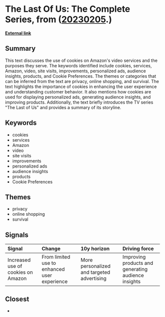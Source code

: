 # __The Last Of Us: The Complete Series__, from ([20230205](https://kghosh.substack.com/p/20230205).)

__[External link](https://www.primevideo.com/detail/0L5ZN6K00UDCP3WWYFPGZM88T5/)__



## Summary

This text discusses the use of cookies on Amazon's video services and the purposes they serve. The keywords identified include cookies, services, Amazon, video, site visits, improvements, personalized ads, audience insights, products, and Cookie Preferences. The themes or categories that can be inferred from the text are privacy, online shopping, and survival. The text highlights the importance of cookies in enhancing the user experience and understanding customer behavior. It also mentions how cookies are used for displaying personalized ads, generating audience insights, and improving products. Additionally, the text briefly introduces the TV series "The Last of Us" and provides a summary of its storyline.

## Keywords

* cookies
* services
* Amazon
* video
* site visits
* improvements
* personalized ads
* audience insights
* products
* Cookie Preferences

## Themes

* privacy
* online shopping
* survival

## Signals

| Signal                             | Change                                       | 10y horizon                                | Driving force                                       |
|:-----------------------------------|:---------------------------------------------|:-------------------------------------------|:----------------------------------------------------|
| Increased use of cookies on Amazon | From limited use to enhanced user experience | More personalized and targeted advertising | Improving products and generating audience insights |

## Closest

* 